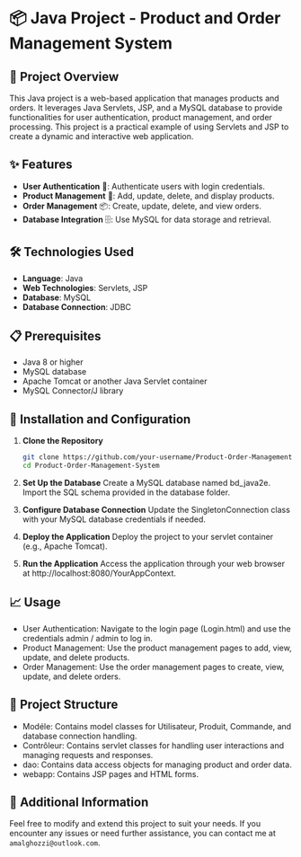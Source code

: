 # 📦 Java Project - Product and Order Management System

## 🚀 Project Overview

This Java project is a web-based application that manages products and orders. It leverages Java Servlets, JSP, and a MySQL database to provide functionalities for user authentication, product management, and order processing. This project is a practical example of using Servlets and JSP to create a dynamic and interactive web application.

## ✨ Features

- **User Authentication** 🔐: Authenticate users with login credentials.
- **Product Management** 🛒: Add, update, delete, and display products.
- **Order Management** 📦: Create, update, delete, and view orders.
- **Database Integration** 🗄️: Use MySQL for data storage and retrieval.

## 🛠️ Technologies Used

- **Language**: Java
- **Web Technologies**: Servlets, JSP
- **Database**: MySQL
- **Database Connection**: JDBC

## 📋 Prerequisites

- Java 8 or higher
- MySQL database
- Apache Tomcat or another Java Servlet container
- MySQL Connector/J library

## 🚀 Installation and Configuration

1. **Clone the Repository**
   ```bash
   git clone https://github.com/your-username/Product-Order-Management-System.git
   cd Product-Order-Management-System
   
2. **Set Up the Database**
Create a MySQL database named bd_java2e.
Import the SQL schema provided in the database folder.

3. **Configure Database Connection**
Update the SingletonConnection class with your MySQL database credentials if needed.

4. **Deploy the Application**
Deploy the project to your servlet container (e.g., Apache Tomcat).

5. **Run the Application**
Access the application through your web browser at http://localhost:8080/YourAppContext.
## 📈 Usage
- User Authentication: Navigate to the login page (Login.html) and use the credentials admin / admin to log in.
- Product Management: Use the product management pages to add, view, update, and delete products.
- Order Management: Use the order management pages to create, view, update, and delete orders.
## 📁 Project Structure
- Modéle: Contains model classes for Utilisateur, Produit, Commande, and database connection handling.
- Contrôleur: Contains servlet classes for handling user interactions and managing requests and responses.
- dao: Contains data access objects for managing product and order data.
- webapp: Contains JSP pages and HTML forms.

## 🧩 Additional Information
Feel free to modify and extend this project to suit your needs. If you encounter any issues or need further assistance, you can contact me at `amalghozzi@outlook.com`.
